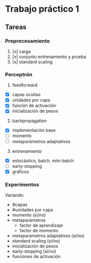 # Trabajo práctico 1

## Tareas

### Preprecesamiento
1. [x] carga
2. [x] conjunto entrenamiento y prueba
3. [x] standard scaling

### Perceptrón
1. feedforward
  * [x] capas ocultas
  * [x] unidades por capa
  * [x] función de activación
  * [x] inicialización de pesos
2. backpropagation
  * [x] implementación base
  * [ ] momento
  * [ ] metaparámetros adaptativos
3. entrenamiento
  * [x] estocástico, batch, mini-batch
  * [ ] early-stopping
  * [x] gráficos

### Experimentos

Variando:
* #capas
* #unidades por capa
* momento (sí/no)
* metaparámetros
  * factor de aprendizaje
  * factor de momento
* metaparámetros adaptativos (sí/no)
* standard scaling (sí/no)
* inicialización de pesos
* early-stopping (sí/no)
* funciones de activación
